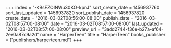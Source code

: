 +++
index = "-KBsFZOINWu30KO-kpnJ"
sort_create_date = 1456937760
sort_last_updated = 1456937820
sort_publish_date = 1456937820
create_date = "2016-03-02T08:56:00-08:00"
publish_date = "2016-03-02T08:57:00-08:00"
date = "2016-03-02T08:57:00-08:00"
last_updated = "2016-03-02T08:57:00-08:00"
preview_url = "3add2744-f36e-b27a-af64-2ee0a87c9a2d"
name = "HarperTeen"
title = "HarperTeen"
books_publisher = ["publishers/harperteen.md"]
+++
